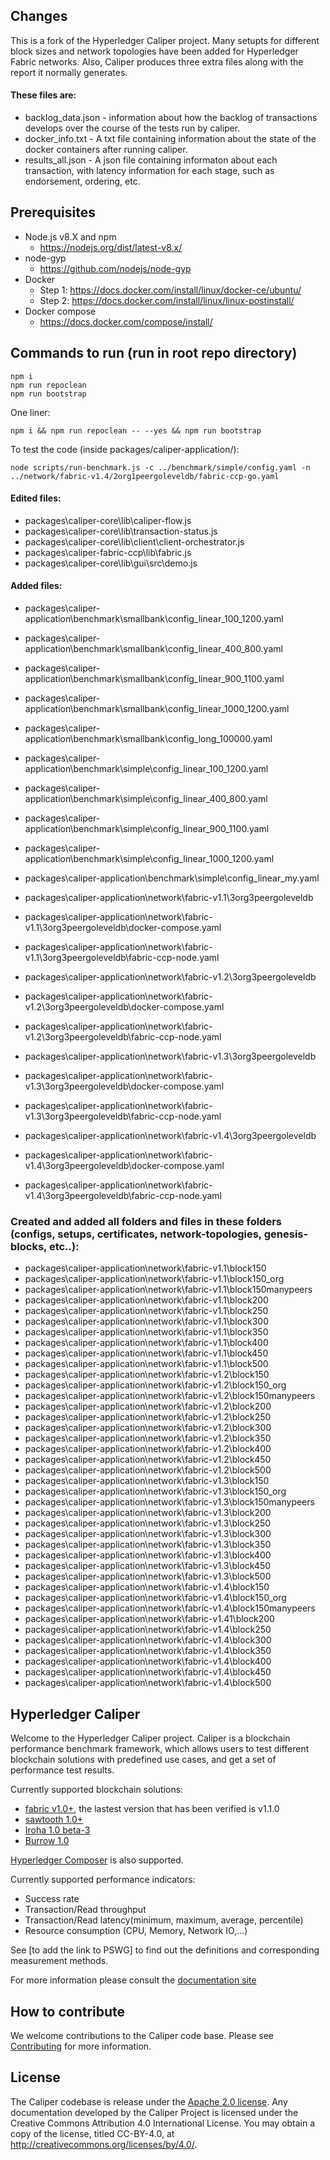 ## Changes

This is a fork of the Hyperledger Caliper project. Many setupts for different block sizes and network topologies have been added for Hyperledger Fabric networks. Also, Caliper produces three extra files along with the report it normally generates.

#### **These files are:**

* backlog_data.json - information about how the backlog of transactions develops over the course of the tests run by caliper. 
* docker_info.txt - A txt file containing information about the state of the docker containers after running caliper.
* results_all.json - A json file containing informaton about each transaction, with latency information for each stage, such as endorsement, ordering, etc. 

## Prerequisites

* Node.js v8.X and npm
  - https://nodejs.org/dist/latest-v8.x/
* node-gyp
  - https://github.com/nodejs/node-gyp
* Docker
  - Step 1: https://docs.docker.com/install/linux/docker-ce/ubuntu/
  - Step 2: https://docs.docker.com/install/linux/linux-postinstall/
* Docker compose
  - https://docs.docker.com/compose/install/

## Commands to run (run in root repo directory)

```
npm i
npm run repoclean
npm run bootstrap 
```

One liner:
```
npm i && npm run repoclean -- --yes && npm run bootstrap
```

To test the code (inside packages/caliper-application/):
```
node scripts/run-benchmark.js -c ../benchmark/simple/config.yaml -n ../network/fabric-v1.4/2org1peergoleveldb/fabric-ccp-go.yaml 
```

#### **Edited files:**
* packages\caliper-core\lib\caliper-flow.js
* packages\caliper-core\lib\transaction-status.js
* packages\caliper-core\lib\client\client-orchestrator.js
* packages\caliper-fabric-ccp\lib\fabric.js
* packages\caliper-core\lib\gui\src\demo.js

#### **Added files:**
* packages\caliper-application\benchmark\smallbank\config_linear_100_1200.yaml
* packages\caliper-application\benchmark\smallbank\config_linear_400_800.yaml
* packages\caliper-application\benchmark\smallbank\config_linear_900_1100.yaml
* packages\caliper-application\benchmark\smallbank\config_linear_1000_1200.yaml
* packages\caliper-application\benchmark\smallbank\config_long_100000.yaml
* packages\caliper-application\benchmark\simple\config_linear_100_1200.yaml
* packages\caliper-application\benchmark\simple\config_linear_400_800.yaml
* packages\caliper-application\benchmark\simple\config_linear_900_1100.yaml
* packages\caliper-application\benchmark\simple\config_linear_1000_1200.yaml
* packages\caliper-application\benchmark\simple\config_linear_my.yaml

* packages\caliper-application\network\fabric-v1.1\3org3peergoleveldb
* packages\caliper-application\network\fabric-v1.1\3org3peergoleveldb\docker-compose.yaml
* packages\caliper-application\network\fabric-v1.1\3org3peergoleveldb\fabric-ccp-node.yaml
* packages\caliper-application\network\fabric-v1.2\3org3peergoleveldb
* packages\caliper-application\network\fabric-v1.2\3org3peergoleveldb\docker-compose.yaml
* packages\caliper-application\network\fabric-v1.2\3org3peergoleveldb\fabric-ccp-node.yaml
* packages\caliper-application\network\fabric-v1.3\3org3peergoleveldb
* packages\caliper-application\network\fabric-v1.3\3org3peergoleveldb\docker-compose.yaml
* packages\caliper-application\network\fabric-v1.3\3org3peergoleveldb\fabric-ccp-node.yaml
* packages\caliper-application\network\fabric-v1.4\3org3peergoleveldb
* packages\caliper-application\network\fabric-v1.4\3org3peergoleveldb\docker-compose.yaml
* packages\caliper-application\network\fabric-v1.4\3org3peergoleveldb\fabric-ccp-node.yaml


### **Created and added all folders and files in these folders (configs, setups, certificates, network-topologies, genesis-blocks, etc..):**
* packages\caliper-application\network\fabric-v1.1\block150
* packages\caliper-application\network\fabric-v1.1\block150_org
* packages\caliper-application\network\fabric-v1.1\block150manypeers
* packages\caliper-application\network\fabric-v1.1\block200
* packages\caliper-application\network\fabric-v1.1\block250
* packages\caliper-application\network\fabric-v1.1\block300
* packages\caliper-application\network\fabric-v1.1\block350
* packages\caliper-application\network\fabric-v1.1\block400
* packages\caliper-application\network\fabric-v1.1\block450
* packages\caliper-application\network\fabric-v1.1\block500
* packages\caliper-application\network\fabric-v1.2\block150
* packages\caliper-application\network\fabric-v1.2\block150_org
* packages\caliper-application\network\fabric-v1.2\block150manypeers
* packages\caliper-application\network\fabric-v1.2\block200
* packages\caliper-application\network\fabric-v1.2\block250
* packages\caliper-application\network\fabric-v1.2\block300
* packages\caliper-application\network\fabric-v1.2\block350
* packages\caliper-application\network\fabric-v1.2\block400
* packages\caliper-application\network\fabric-v1.2\block450
* packages\caliper-application\network\fabric-v1.2\block500
* packages\caliper-application\network\fabric-v1.3\block150
* packages\caliper-application\network\fabric-v1.3\block150_org
* packages\caliper-application\network\fabric-v1.3\block150manypeers
* packages\caliper-application\network\fabric-v1.3\block200
* packages\caliper-application\network\fabric-v1.3\block250
* packages\caliper-application\network\fabric-v1.3\block300
* packages\caliper-application\network\fabric-v1.3\block350
* packages\caliper-application\network\fabric-v1.3\block400
* packages\caliper-application\network\fabric-v1.3\block450
* packages\caliper-application\network\fabric-v1.3\block500
* packages\caliper-application\network\fabric-v1.4\block150
* packages\caliper-application\network\fabric-v1.4\block150_org
* packages\caliper-application\network\fabric-v1.4\block150manypeers
* packages\caliper-application\network\fabric-v1.41\block200
* packages\caliper-application\network\fabric-v1.4\block250
* packages\caliper-application\network\fabric-v1.4\block300
* packages\caliper-application\network\fabric-v1.4\block350
* packages\caliper-application\network\fabric-v1.4\block400
* packages\caliper-application\network\fabric-v1.4\block450
* packages\caliper-application\network\fabric-v1.4\block500


## Hyperledger Caliper

Welcome to the Hyperledger Caliper project. Caliper is a blockchain performance benchmark framework, which allows users to test different blockchain solutions with predefined use cases, and get a set of performance test results.

Currently supported blockchain solutions:
* [fabric v1.0+](https://github.com/hyperledger/fabric), the lastest version that has been verified is v1.1.0
* [sawtooth 1.0+](https://github.com/hyperledger/sawtooth-core)
* [Iroha 1.0 beta-3](https://github.com/hyperledger/iroha)
* [Burrow 1.0](https://github.com/hyperledger/burrow)

[Hyperledger Composer](https://github.com/hyperledger/composer) is also supported.

Currently supported performance indicators:
* Success rate
* Transaction/Read throughput
* Transaction/Read latency(minimum, maximum, average, percentile)
* Resource consumption (CPU, Memory, Network IO,...)

See [to add the link to PSWG] to find out the definitions and corresponding measurement methods.  

For more information please consult the [documentation site](https://hyperledger.github.io/caliper/)

## How to contribute

We welcome contributions to the Caliper code base. Please see [Contributing](/CONTRIBUTING.md) for more information.

## License
The Caliper codebase is release under the [Apache 2.0 license](./LICENSE). Any documentation developed by the Caliper Project is licensed under the Creative Commons Attribution 4.0 International License. You may obtain a copy of the license, titled CC-BY-4.0, at http://creativecommons.org/licenses/by/4.0/.
